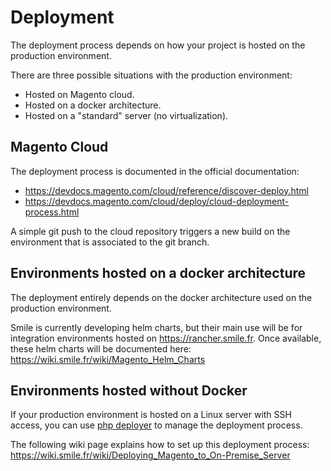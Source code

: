 # Deployment

The deployment process depends on how your project is hosted on the production environment.

There are three possible situations with the production environment:

- Hosted on Magento cloud.
- Hosted on a docker architecture.
- Hosted on a "standard" server (no virtualization).

## Magento Cloud

The deployment process is documented in the official documentation:

- https://devdocs.magento.com/cloud/reference/discover-deploy.html
- https://devdocs.magento.com/cloud/deploy/cloud-deployment-process.html

A simple git push to the cloud repository triggers a new build on the environment that is associated to the git branch.

## Environments hosted on a docker architecture

The deployment entirely depends on the docker architecture used on the production environment.

Smile is currently developing helm charts, but their main use will be for integration environments hosted on https://rancher.smile.fr.
Once available, these helm charts will be documented here:
https://wiki.smile.fr/wiki/Magento_Helm_Charts

## Environments hosted without Docker

If your production environment is hosted on a Linux server with SSH access, you can use [php deployer](https://deployer.org/) to manage the deployment process.

The following wiki page explains how to set up this deployment process:
https://wiki.smile.fr/wiki/Deploying_Magento_to_On-Premise_Server
